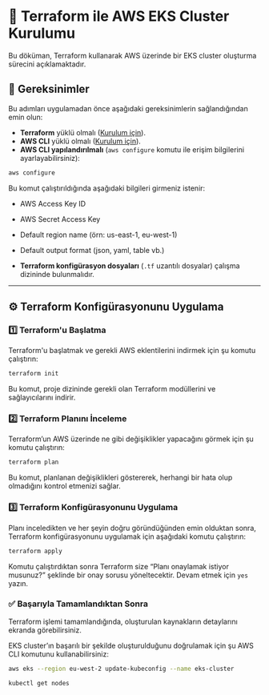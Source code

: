# 🚀 Terraform ile AWS EKS Cluster Kurulumu 

Bu döküman, Terraform kullanarak AWS üzerinde bir EKS cluster oluşturma sürecini açıklamaktadır.

## 📍 Gereksinimler

Bu adımları uygulamadan önce aşağıdaki gereksinimlerin sağlandığından emin olun:

- **Terraform** yüklü olmalı ([Kurulum için](https://developer.hashicorp.com/terraform/tutorials/aws-get-started/install-cli)).
- **AWS CLI** yüklü olmalı ([Kurulum için](https://docs.aws.amazon.com/cli/latest/userguide/install-cliv2.html)).
- **AWS CLI yapılandırılmalı** (`aws configure` komutu ile erişim bilgilerini ayarlayabilirsiniz):

```sh
aws configure
```

Bu komut çalıştırıldığında aşağıdaki bilgileri girmeniz istenir:

- AWS Access Key ID
- AWS Secret Access Key
- Default region name (örn: us-east-1, eu-west-1)
- Default output format (json, yaml, table vb.)

- **Terraform konfigürasyon dosyaları** (`.tf` uzantılı dosyalar) çalışma dizininde bulunmalıdır.

---

## ⚙️ Terraform Konfigürasyonunu Uygulama

### 1️⃣ **Terraform'u Başlatma**
Terraform'u başlatmak ve gerekli AWS eklentilerini indirmek için şu komutu çalıştırın:

```sh
terraform init
```

Bu komut, proje dizininde gerekli olan Terraform modüllerini ve sağlayıcılarını indirir.

### 2️⃣ **Terraform Planını İnceleme**
Terraform’un AWS üzerinde ne gibi değişiklikler yapacağını görmek için şu komutu çalıştırın:

```sh
terraform plan
```

Bu komut, planlanan değişiklikleri göstererek, herhangi bir hata olup olmadığını kontrol etmenizi sağlar.

### 3️⃣ **Terraform Konfigürasyonunu Uygulama**
Planı inceledikten ve her şeyin doğru göründüğünden emin olduktan sonra, Terraform konfigürasyonunu uygulamak için aşağıdaki komutu çalıştırın:

```sh
terraform apply
```

Komutu çalıştırdıktan sonra Terraform size “Planı onaylamak istiyor musunuz?” şeklinde bir onay sorusu yöneltecektir. Devam etmek için `yes` yazın.

### ✅ **Başarıyla Tamamlandıktan Sonra**
Terraform işlemi tamamlandığında, oluşturulan kaynakların detaylarını ekranda görebilirsiniz.

EKS cluster’ın başarılı bir şekilde oluşturulduğunu doğrulamak için şu AWS CLI komutunu kullanabilirsiniz:

```sh
aws eks --region eu-west-2 update-kubeconfig --name eks-cluster
```

```sh
kubectl get nodes
```



